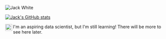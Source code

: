 <img src="https://www.canva.com/design/DAEkOeGioBU/view" alt="Jack White"></a>

[![Jack's GitHub stats](https://github-readme-stats.vercel.app/api?username=jack-white9)](https://github.com/jack-white9/github-readme-stats)

<a href="https://www.linkedin.com/in/jack-white-2001">
  <img align="left" alt="Jack's LinkedIn" width="22px" src="https://raw.githubusercontent.com/peterthehan/peterthehan/master/assets/linkedin.svg">
</a>
  
<p>I'm an aspiring data scientist, but I'm still learning! There will be more to see here later.</p>

